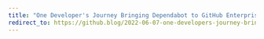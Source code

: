 ```yaml
---
title: "One Developer's Journey Bringing Dependabot to GitHub Enterprise Server"
redirect_to: https://github.blog/2022-06-07-one-developers-journey-bringing-dependabot-to-github-enterprise-server/
---
```

